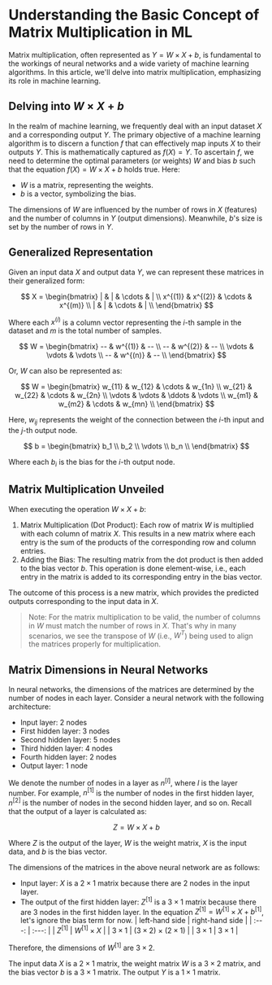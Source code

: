 # Understanding the Basic Concept of Matrix Multiplication in ML
Matrix multiplication, often represented as $Y = W \times X + b$, is fundamental to the workings of neural networks and a wide variety of machine learning algorithms. In this article, we'll delve into matrix multiplication, emphasizing its role in machine learning.

## Delving into $W \times X + b$
In the realm of machine learning, we frequently deal with an input dataset $X$ and a corresponding output $Y$. The primary objective of a machine learning algorithm is to discern a function $f$ that can effectively map inputs $X$ to their outputs $Y$. This is mathematically captured as $f(X)=Y$. To ascertain $f$, we need to determine the optimal parameters (or weights) $W$ and bias $b$ such that the equation $f(X)=W \times X + b$ holds true. Here:

- $W$ is a matrix, representing the weights.
- $b$ is a vector, symbolizing the bias.

The dimensions of $W$ are influenced by the number of rows in $X$ (features) and the number of columns in $Y$ (output dimensions). Meanwhile, $b$'s size is set by the number of rows in $Y$.

## Generalized Representation
Given an input data $X$ and output data $Y$, we can represent these matrices in their generalized form:

$$
X = \begin{bmatrix}
| & | & \cdots & | \\
x^{(1)} & x^{(2)} & \cdots & x^{(m)} \\
| & | & \cdots & | \\
\end{bmatrix}
$$

Where each $x^{(i)}$ is a column vector representing the $i$-th sample in the dataset and $m$ is the total number of samples.

$$
W = \begin{bmatrix}
-- & w^{(1)} & -- \\
-- & w^{(2)} & -- \\
\vdots & \vdots & \vdots \\
-- & w^{(n)} & -- \\
\end{bmatrix}
$$

Or, $W$ can also be represented as:

$$
W = \begin{bmatrix}
w_{11} & w_{12} & \cdots & w_{1n} \\
w_{21} & w_{22} & \cdots & w_{2n} \\
\vdots & \vdots & \ddots & \vdots \\
w_{m1} & w_{m2} & \cdots & w_{mn} \\
\end{bmatrix}
$$

Here, $w_{ij}$ represents the weight of the connection between the $i$-th input and the $j$-th output node.

$$
b = \begin{bmatrix}
b_1 \\
b_2 \\
\vdots \\
b_n \\
\end{bmatrix}
$$

Where each $b_i$ is the bias for the $i$-th output node.

## Matrix Multiplication Unveiled
When executing the operation $W \times X + b$:

1. Matrix Multiplication (Dot Product): Each row of matrix $W$ is multiplied with each column of matrix $X$. This results in a new matrix where each entry is the sum of the products of the corresponding row and column entries.
2. Adding the Bias: The resulting matrix from the dot product is then added to the bias vector $b$. This operation is done element-wise, i.e., each entry in the matrix is added to its corresponding entry in the bias vector.

The outcome of this process is a new matrix, which provides the predicted outputs corresponding to the input data in $X$.

> Note: For the matrix multiplication to be valid, the number of columns in $W$ must match the number of rows in $X$. That's why in many scenarios, we see the transpose of $W$ (i.e., $W^T$) being used to align the matrices properly for multiplication.

## Matrix Dimensions in Neural Networks
In neural networks, the dimensions of the matrices are determined by the number of nodes in each layer. Consider a neural network with the following architecture:

- Input layer: 2 nodes
- First hidden layer: 3 nodes
- Second hidden layer: 5 nodes
- Third hidden layer: 4 nodes
- Fourth hidden layer: 2 nodes
- Output layer: 1 node

We denote the number of nodes in a layer as $n^{[l]}$, where $l$ is the layer number. For example, $n^{[1]}$ is the number of nodes in the first hidden layer, $n^{[2]}$ is the number of nodes in the second hidden layer, and so on. Recall that the output of a layer is calculated as:

$$Z = W \times X + b$$

Where $Z$ is the output of the layer, $W$ is the weight matrix, $X$ is the input data, and $b$ is the bias vector.

The dimensions of the matrices in the above neural network are as follows:

- Input layer: $X$ is a $2 \times 1$ matrix because there are 2 nodes in the input layer.
- The output of the first hidden layer: $Z^{[1]}$ is a $3 \times 1$ matrix because there are 3 nodes in the first hidden layer. In the equation $Z^{[1]} = W^{[1]} \times X + b^{[1]}$, let's ignore the bias term for now.
| left-hand side | right-hand side |
| :---: | :---: |
| $Z^{[1]}$ | $W^{[1]} \times X$ |
| $3 \times 1$ | ($3 \times 2$) $\times$ ($2 \times 1$) |
| $3 \times 1$ | $3 \times 1$ |

Therefore, the dimensions of $W^{[1]}$ are $3 \times 2$.












The input data $X$ is a $2 \times 1$ matrix, the weight matrix $W$ is a $3 \times 2$ matrix, and the bias vector $b$ is a $3 \times 1$ matrix. The output $Y$ is a $1 \times 1$ matrix.